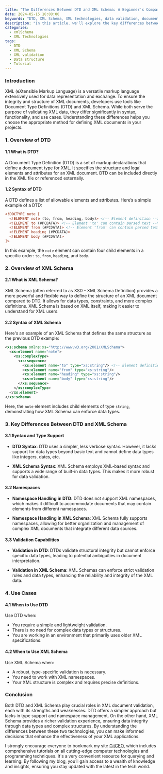 ```yaml
---
title: "The Differences Between DTD and XML Schema: A Beginner's Comparison"
date: 2024-05-15 10:00:00
keywords: "DTD, XML Schema, XML technologies, data validation, document structure, XML tutorial, beginner's guide"
description: "In this article, we'll explore the key differences between Document Type Definitions (DTD) and XML Schema, two widely used methods for validating XML documents. Beginners will find a comprehensive comparison outlining their features, advantages, limitations, and practical examples illustrating their use in defining the structure and rules for XML data. By understanding these differences, you can make informed choices in selecting the right schema for your XML documents. We'll cover the syntax, capabilities, and scenarios where one might be more beneficial than the other. This guide aims to equip you with the foundational knowledge needed to navigate XML technologies with confidence."
categories:
  - xmlSchema
  - XML Technologies
tags:
  - DTD
  - XML Schema
  - XML validation
  - Data structure
  - Tutorial
---
```


### Introduction

XML (eXtensible Markup Language) is a versatile markup language extensively used for data representation and exchange. To ensure the integrity and structure of XML documents, developers use tools like Document Type Definitions (DTD) and XML Schema. While both serve the purpose of validating XML data, they differ significantly in syntax, functionality, and use cases. Understanding these differences helps you choose the appropriate method for defining XML documents in your projects.<br> <!-- more -->

### 1. Overview of DTD

#### 1.1 What is DTD?

A Document Type Definition (DTD) is a set of markup declarations that define a document type for XML. It specifies the structure and legal elements and attributes for an XML document. DTD can be included directly in the XML file or referenced externally.

#### 1.2 Syntax of DTD

A DTD defines a list of allowable elements and attributes. Here’s a simple example of a DTD:

```xml
<!DOCTYPE note [
  <!ELEMENT note (to, from, heading, body)> <!-- Element definition -->
  <!ELEMENT to (#PCDATA)> <!-- Element 'to' can contain parsed text -->
  <!ELEMENT from (#PCDATA)> <!-- Element 'from' can contain parsed text -->
  <!ELEMENT heading (#PCDATA)>
  <!ELEMENT body (#PCDATA)>
]>
```

In this example, the `note` element can contain four child elements in a specific order: `to`, `from`, `heading`, and `body`.

### 2. Overview of XML Schema

#### 2.1 What is XML Schema?

XML Schema (often referred to as XSD - XML Schema Definition) provides a more powerful and flexible way to define the structure of an XML document compared to DTD. It allows for data types, constraints, and more complex definitions. XML Schema is based on XML itself, making it easier to understand for XML users.

#### 2.2 Syntax of XML Schema

Here's an example of an XML Schema that defines the same structure as the previous DTD example:

```xml
<xs:schema xmlns:xs="http://www.w3.org/2001/XMLSchema">
  <xs:element name="note">
    <xs:complexType>
      <xs:sequence>
        <xs:element name="to" type="xs:string"/> <!-- Element definition with data type -->
        <xs:element name="from" type="xs:string"/>
        <xs:element name="heading" type="xs:string"/>
        <xs:element name="body" type="xs:string"/>
      </xs:sequence>
    </xs:complexType>
  </xs:element>
</xs:schema>
```

Here, the `note` element includes child elements of type `string`, demonstrating how XML Schema can enforce data types.

### 3. Key Differences Between DTD and XML Schema

#### 3.1 Syntax and Type Support

- **DTD Syntax**: DTD uses a simpler, less verbose syntax. However, it lacks support for data types beyond basic text and cannot define data types like integers, dates, etc.
  
- **XML Schema Syntax**: XML Schema employs XML-based syntax and supports a wide range of built-in data types. This makes it more robust for data validation.

#### 3.2 Namespaces

- **Namespace Handling in DTD**: DTD does not support XML namespaces, which makes it difficult to accommodate documents that may contain elements from different namespaces.

- **Namespace Handling in XML Schema**: XML Schema fully supports namespaces, allowing for better organization and management of complex XML documents that integrate different data sources.

#### 3.3 Validation Capabilities

- **Validation in DTD**: DTDs validate structural integrity but cannot enforce specific data types, leading to potential ambiguities in document interpretation.

- **Validation in XML Schema**: XML Schemas can enforce strict validation rules and data types, enhancing the reliability and integrity of the XML data.

### 4. Use Cases

#### 4.1 When to Use DTD

Use DTD when:
- You require a simple and lightweight validation.
- There is no need for complex data types or structures.
- You are working in an environment that primarily uses older XML specifications.

#### 4.2 When to Use XML Schema

Use XML Schema when:
- A robust, type-specific validation is necessary.
- You need to work with XML namespaces.
- Your XML structure is complex and requires precise definitions.

### Conclusion

Both DTD and XML Schema play crucial roles in XML document validation, each with its strengths and weaknesses. DTD offers a simpler approach but lacks in type support and namespace management. On the other hand, XML Schema provides a richer validation experience, ensuring data integrity through data types and complex structures. By understanding the differences between these two technologies, you can make informed decisions that enhance the effectiveness of your XML applications.

I strongly encourage everyone to bookmark my site [GitCEO](https://gitceo.com), which includes comprehensive tutorials on all cutting-edge computer technologies and programming techniques. It's a very convenient resource for querying and learning. By following my blog, you’ll gain access to a wealth of knowledge and insights, ensuring you stay updated with the latest in the tech world.
